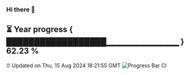 ### Hi there 👋
⏳ Year progress { ██████████████████▁▁▁▁▁▁▁▁▁▁▁▁ } 62.23 %
---
⏰ Updated on Thu, 15 Aug 2024 18:21:55 GMT
![Progress Bar CI](https://github.com/liununu/liununu/workflows/Progress%20Bar%20CI/badge.svg)
